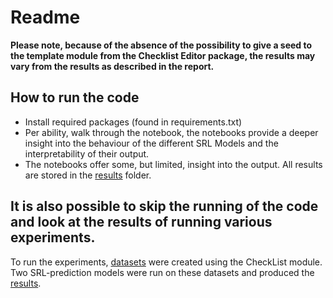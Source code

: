 # Readme
**Please note, because of the absence of the possibility to give a seed to the template module from the Checklist Editor package, the results may vary from the results as described in the report.**

## How to run the code
- Install required packages (found in requirements.txt)
- Per ability, walk through the notebook, the notebooks provide a deeper insight into the behaviour of the different SRL Models and the interpretability of their output.
- The notebooks offer some, but limited, insight into the output. All results are stored in the [results](/results) folder.

## It is also possible to skip the running of the code and look at the results of running various experiments. 
To run the experiments, [datasets](/datasets) were created using the CheckList module. Two SRL-prediction models were run on these datasets and produced the [results](/results).



